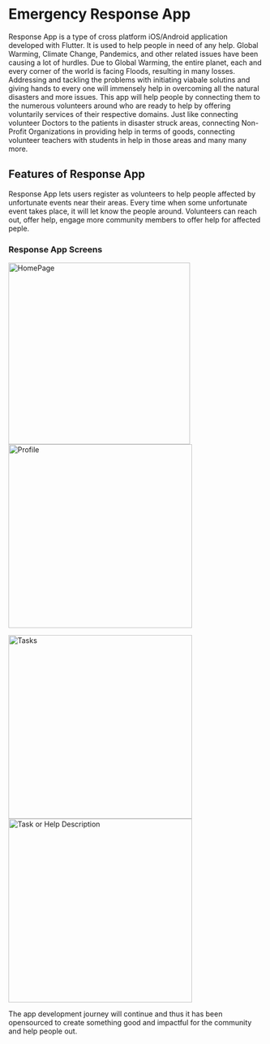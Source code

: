 # Emergency Response App

Response App is a type of cross platform iOS/Android application developed with Flutter. It is used to help people in need of any help. Global Warming, Climate Change, Pandemics, and other related issues have been causing a lot of hurdles. Due to Global Warming, the entire planet, each and every corner of the world is facing Floods, resulting in many losses. Addressing and tackling the problems with initiating viabale solutins and giving hands to every one will immensely help in overcoming all the natural disasters and more issues. This app will help people by connecting them to the numerous volunteers around who are ready to help by offering voluntarily services of their respective domains. Just like connecting volunteer Doctors to the patients in disaster struck areas, connecting Non-Profit Organizations in providing help in terms of goods, connecting volunteer teachers with students in help in those areas and many many more. 

## Features of Response App

Response App lets users register as volunteers to help people affected by unfortunate events near their areas.
Every time when some unfortunate event takes place, it will let know the people around.
Volunteers can reach out, offer help, engage more community members to offer help for affected peple.

### Response App Screens


<img width="358" alt="HomePage" src="https://user-images.githubusercontent.com/64936156/182145642-5ede17f9-46f1-46ce-97f2-0b2f50fe2832.png"> <img width="362" alt="Profile" src="https://user-images.githubusercontent.com/64936156/182145713-234483f9-59ae-4aac-ac40-debd3e8f33ec.png"> 

<img width="362" alt="Tasks" src="https://user-images.githubusercontent.com/64936156/182145772-7a982cb9-be55-4a54-8f26-ab3f833550dc.png"> <img width="362" alt="Task or Help Description" src="https://user-images.githubusercontent.com/64936156/182145810-50d763ba-f164-4907-9011-389dff80fd03.png">

The app development journey will continue and thus it has been opensourced to create something good and impactful for the community and help people out.

